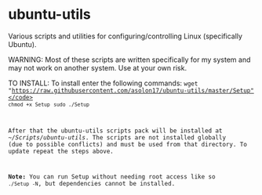 # ubuntu-utils
Various scripts and utilities for configuring/controlling Linux (specifically Ubuntu).

WARNING:
    Most of these scripts are written specifically for my system and may not work
  on another system. Use at your own risk.

TO INSTALL:
  To install enter the following commands:
    <code>wget "https://raw.githubusercontent.com/asolon17/ubuntu-utils/master/Setup"</code>
    <code>chmod +x Setup</code>
    <code>sudo ./Setup</code>
  
  After that the ubuntu-utils scripts pack will be installed at <i>~/Scripts/ubuntu-utils</i>. The scripts are not installed globally (due to possible conflicts) and must be used from that directory. To update repeat the steps above.
  
<b>Note:</b> You can run Setup without needing root access like so <code>./Setup -N</code>, but dependencies cannot be installed.
